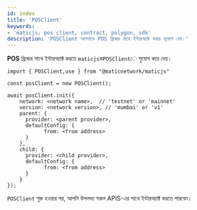 ```yaml
---
id: index
title: 'POSClient'
keywords:
- 'maticjs, pos client, contract, polygon, sdk'
description: 'POSClient আপনাকে POS ব্রিজের সাথে ইন্টারঅ্যাক্ট করার সুযোগ দেয়।'
---
```


**POS** ব্রিজের সাথে ইন্টারঅ্যাক্ট করতে `maticjs`ক`POSClient`ে সুযোগ করে দেয়।

```
import { POSClient,use } from "@maticnetwork/maticjs"

const posClient = new POSClient();

await posClient.init({
    network: <network name>,  // 'testnet' or 'mainnet'
    version: <network version>, // 'mumbai' or 'v1'
    parent: {
      provider: <parent provider>,
      defaultConfig: {
            from: <from address>
      }
    },
    child: {
      provider: <child provider>,
      defaultConfig: {
            from: <from address>
      }
    }
});

```

`POSClient` শুরু হওয়ার পর, আপনি উপলভ্য সকল APIS-এর সাথে ইন্টারঅ্যাক্ট করতে পারবেন।
